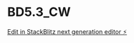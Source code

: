 # BD5.3_CW

[Edit in StackBlitz next generation editor ⚡️](https://stackblitz.com/~/github.com/Krishan-Antil/BD5.3_CW)